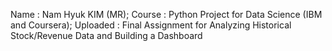 Name : Nam Hyuk KIM (MR);
Course : Python Project for Data Science (IBM and Coursera);
Uploaded : Final Assignment for Analyzing Historical Stock/Revenue Data and Building a Dashboard
